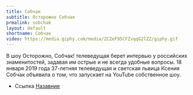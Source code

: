 ```yaml
---
title: Собчак
subtitle: Осторожно Собчак
prmalink: sobchak
layout: default
shortname: Собчак
video: https://media.giphy.com/media/ZCZeF95CFZvqqG2lZZ/giphy.gif
---
```



В шоу Осторожно, Собчак! телеведущая берет интервью у российских знаменитостей, задавая им острые и не всегда удобные вопросы. 18 января 2019 года 37-летняя телеведущая и светская львица Ксения Собчак объявила о том, что запускает на YouTube собственное шоу.

+ Ссылка [Назавние](https://www.адрес.com)
